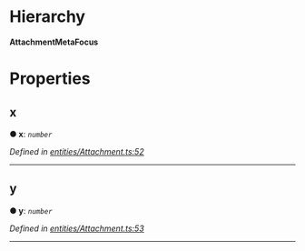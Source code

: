 

# Hierarchy

**AttachmentMetaFocus**

# Properties

<a id="x"></a>

##  x

**● x**: *`number`*

*Defined in [entities/Attachment.ts:52](https://github.com/lagunehq/core/blob/daa242c/src/entities/Attachment.ts#L52)*

___
<a id="y"></a>

##  y

**● y**: *`number`*

*Defined in [entities/Attachment.ts:53](https://github.com/lagunehq/core/blob/daa242c/src/entities/Attachment.ts#L53)*

___

